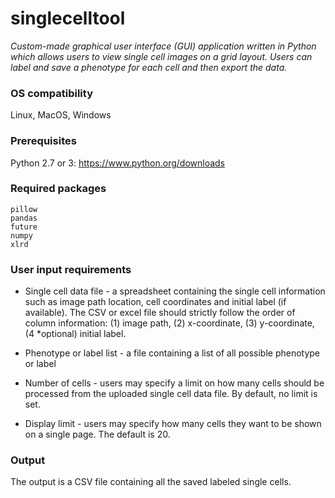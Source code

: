 # singlecelltool
_Custom-made graphical user interface (GUI) application written in Python which allows 
users to view single cell images on a grid layout. Users can label and save a phenotype 
for each cell and then export the data._

### OS compatibility
Linux, MacOS, Windows


### Prerequisites
Python 2.7 or 3: https://www.python.org/downloads

### Required packages
```
pillow
pandas
future
numpy
xlrd
```

### User input requirements 
* Single cell data file - a spreadsheet containing the single cell information such as 
image path location, cell coordinates and initial label (if available). The CSV or 
excel file should strictly follow the order of column information: (1) image path, 
(2) x-coordinate, (3) y-coordinate, (4 *optional) initial label. 

* Phenotype or label list -  a file containing a list of all possible phenotype or label

* Number of cells - users may specify a limit on how many cells should be processed 
from the uploaded single cell data file. By default, no limit is set.

* Display limit - users may specify how many cells they want to be shown on a single
page. The default is 20.

### Output
The output is a CSV file containing all the saved labeled single cells. 